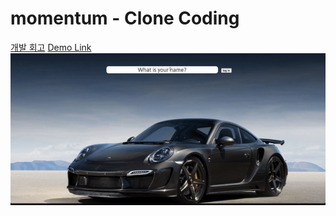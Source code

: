 # momentum - Clone Coding

[개발 회고](https://devjjinho.github.io/javascript/Momentum-%ED%81%B4%EB%A1%A0%EC%BD%94%EB%94%A9-%ED%9A%8C%EA%B3%A0/)
[Demo Link](https://devjjinho.github.io/momentum/) 
![demo](readme/img/demo.gif)
